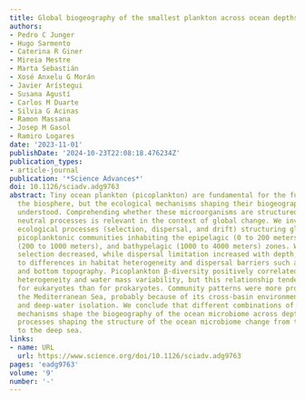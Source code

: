 ```yaml
---
title: Global biogeography of the smallest plankton across ocean depths
authors:
- Pedro C Junger
- Hugo Sarmento
- Caterina R Giner
- Mireia Mestre
- Marta Sebastián
- Xosé Anxelu G Morán
- Javier Arístegui
- Susana Agustí
- Carlos M Duarte
- Silvia G Acinas
- Ramon Massana
- Josep M Gasol
- Ramiro Logares
date: '2023-11-01'
publishDate: '2024-10-23T22:08:18.476234Z'
publication_types:
- article-journal
publication: '*Science Advances*'
doi: 10.1126/sciadv.adg9763
abstract: Tiny ocean plankton (picoplankton) are fundamental for the functioning of
  the biosphere, but the ecological mechanisms shaping their biogeography were partially
  understood. Comprehending whether these microorganisms are structured by niche versus
  neutral processes is relevant in the context of global change. We investigate the
  ecological processes (selection, dispersal, and drift) structuring global-ocean
  picoplanktonic communities inhabiting the epipelagic (0 to 200 meters), mesopelagic
  (200 to 1000 meters), and bathypelagic (1000 to 4000 meters) zones. We found that
  selection decreased, while dispersal limitation increased with depth, possibly due
  to differences in habitat heterogeneity and dispersal barriers such as water masses
  and bottom topography. Picoplankton β-diversity positively correlated with environmental
  heterogeneity and water mass variability, but this relationship tended to be weaker
  for eukaryotes than for prokaryotes. Community patterns were more pronounced in
  the Mediterranean Sea, probably because of its cross-basin environmental heterogeneity
  and deep-water isolation. We conclude that different combinations of ecological
  mechanisms shape the biogeography of the ocean microbiome across depths. ,  Ecological
  processes shaping the structure of the ocean microbiome change from the surface
  to the deep sea.
links:
- name: URL
  url: https://www.science.org/doi/10.1126/sciadv.adg9763
pages: 'eadg9763'
volume: '9'
number: '-'
---
```

